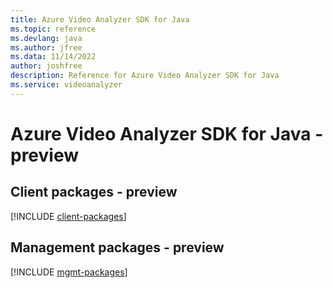 ```yaml
---
title: Azure Video Analyzer SDK for Java
ms.topic: reference
ms.devlang: java
ms.author: jfree
ms.data: 11/14/2022
author: joshfree
description: Reference for Azure Video Analyzer SDK for Java
ms.service: videoanalyzer
---
```

# Azure Video Analyzer SDK for Java - preview

## Client packages - preview
[!INCLUDE [client-packages](video-analyzer-client-index.md)]
## Management packages - preview
[!INCLUDE [mgmt-packages](video-analyzer-mgmt-index.md)]